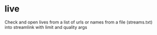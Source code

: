 # live
Check and open lives  from a list of urls or names from a file (streams.txt) into streamlink with limit and quality args
